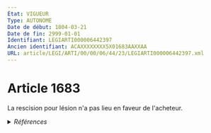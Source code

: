 ```yaml
---
État: VIGUEUR
Type: AUTONOME
Date de début: 1804-03-21
Date de fin: 2999-01-01
Identifiant: LEGIARTI000006442397
Ancien identifiant: ACAXXXXXXXX5X01683AAXXAA
URL: article/LEGI/ARTI/00/00/06/44/23/LEGIARTI000006442397.xml
---
```


<h1>Article 1683</h1>

La rescision pour lésion n'a pas lieu en faveur de l'acheteur.


<details>
  <summary><em>Références</em></summary>

  <h2>Références faites par l'article</h2>
  
  <ul>
    <li>
      CODIFICATION source Loi 1804-03-06
    </li>
    <li>
      CREATION source Loi 1804-03-06 promulguée le 16 mars 1804
    </li>
  </ul>
</details>
